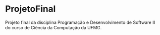 # ProjetoFinal
Projeto final da disciplina Programação e Desenvolvimento de Software II do curso de Ciência da Computação da UFMG.
